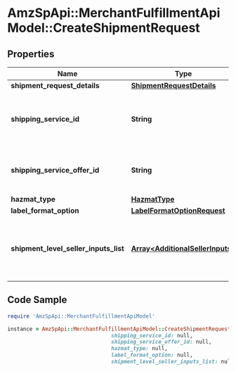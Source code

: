 # AmzSpApi::MerchantFulfillmentApiModel::CreateShipmentRequest

## Properties

Name | Type | Description | Notes
------------ | ------------- | ------------- | -------------
**shipment_request_details** | [**ShipmentRequestDetails**](ShipmentRequestDetails.md) |  | 
**shipping_service_id** | **String** | An Amazon-defined shipping service identifier. | 
**shipping_service_offer_id** | **String** | Identifies a shipping service order made by a carrier. | [optional] 
**hazmat_type** | [**HazmatType**](HazmatType.md) |  | [optional] 
**label_format_option** | [**LabelFormatOptionRequest**](LabelFormatOptionRequest.md) |  | [optional] 
**shipment_level_seller_inputs_list** | [**Array&lt;AdditionalSellerInputs&gt;**](AdditionalSellerInputs.md) | A list of additional seller input pairs required to purchase shipping. | [optional] 

## Code Sample

```ruby
require 'AmzSpApi::MerchantFulfillmentApiModel'

instance = AmzSpApi::MerchantFulfillmentApiModel::CreateShipmentRequest.new(shipment_request_details: null,
                                 shipping_service_id: null,
                                 shipping_service_offer_id: null,
                                 hazmat_type: null,
                                 label_format_option: null,
                                 shipment_level_seller_inputs_list: null)
```


